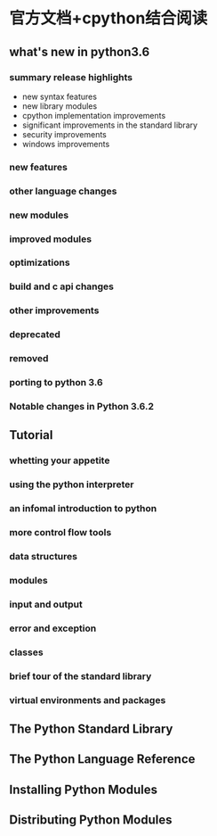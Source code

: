 # 官方文档+cpython结合阅读
## what's new in python3.6
### summary release highlights
- new syntax features
- new library modules
- cpython implementation improvements
- significant improvements in the standard library
- security improvements
- windows improvements
### new features
### other language changes
### new modules
### improved modules
### optimizations
### build and c api changes
### other improvements
### deprecated
### removed
### porting to python 3.6
### Notable changes in Python 3.6.2

## Tutorial
### whetting your appetite
### using the python interpreter
### an infomal introduction to python
### more control flow tools
### data structures
### modules
### input and output
### error and exception
### classes
### brief tour of the standard library
### virtual environments and packages
### 

## The Python Standard Library

## The Python Language Reference

## Installing Python Modules

## Distributing Python Modules